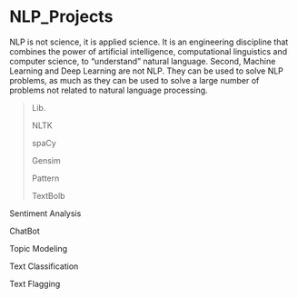 # NLP_Projects
 NLP is not science, it is applied science. It is an engineering discipline that combines the power of artificial intelligence, computational linguistics and computer science, to “understand” natural language. Second, Machine Learning and Deep Learning are not NLP. They can be used to solve NLP problems, as much as they can be used to solve a large number of problems not related to natural language processing.
 
> Lib.
>
>NLTK
>
>spaCy
>
>Gensim
>
>Pattern
>
>TextBolb
>
Sentiment Analysis
>
ChatBot
>
Topic Modeling

Text Classification

Text Flagging
